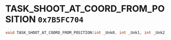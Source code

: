 # TASK_SHOOT_AT_COORD_FROM_POSITION `0x7B5FC704`

```cpp
void TASK_SHOOT_AT_COORD_FROM_POSITION(int _Unk0, int _Unk1, int _Unk2, int _Unk3);
```